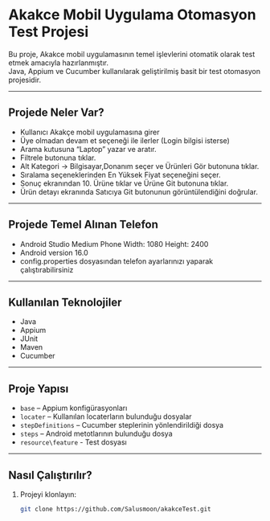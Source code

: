 # Akakce Mobil Uygulama Otomasyon Test Projesi

Bu proje, Akakce mobil uygulamasının temel işlevlerini otomatik olarak test etmek amacıyla hazırlanmıştır.  
Java, Appium ve Cucumber kullanılarak geliştirilmiş basit bir test otomasyon projesidir.

---

## Projede Neler Var?

- Kullanıcı Akakçe mobil uygulamasına girer
- Üye olmadan devam et seçeneği ile ilerler (Login bilgisi isterse)
- Arama kutusuna “Laptop” yazar ve aratır.
- Filtrele butonuna tıklar.
- Alt Kategori -> Bilgisayar,Donanım seçer ve Ürünleri Gör butonuna tıklar.
- Sıralama seçeneklerinden En Yüksek Fiyat seçeneğini seçer.
- Sonuç ekranından 10. Ürüne tıklar ve Ürüne Git butonuna tıklar.
- Ürün detayı ekranında Satıcıya Git butonunun görüntülendiğini doğrular.


---

## Projede Temel Alınan Telefon

- Android Studio Medium Phone Width: 1080 Height: 2400
- Android version 16.0
- config.properties dosyasından telefon ayarlarınızı yaparak çalıştırabilirsiniz

---

## Kullanılan Teknolojiler

- Java  
- Appium  
- JUnit  
- Maven
- Cucumber

---

## Proje Yapısı

- `base` – Appium konfigürasyonları  
- `locater` – Kullanılan locaterların bulunduğu dosyalar
- `stepDefinitions` – Cucumber steplerinin yönlendirildiği dosya
- `steps` – Android metotlarının bulunduğu dosya
- `resource\feature` - Test dosyası

---

## Nasıl Çalıştırılır?

1. Projeyi klonlayın:

   ```bash
   git clone https://github.com/Salusmoon/akakceTest.git
